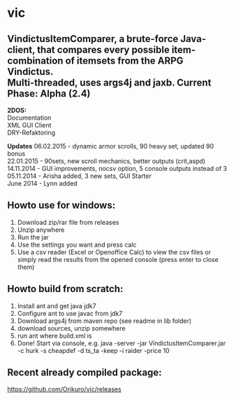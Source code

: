 vic
===

VindictusItemComparer, a brute-force Java-client, that compares every possible item-combination of itemsets from the ARPG Vindictus.  
Multi-threaded, uses args4j and jaxb.
Current Phase: Alpha (2.4)
------
**2DOS:**   
Documentation   
XML GUI Client   
DRY-Refaktoring

**Updates** 
06.02.2015 - dynamic armor scrolls, 90 heavy set, updated 90 bonus   
22.01.2015 - 90sets, new scroll mechanics, better outputs (crit,aspd)   
14.11.2014 - GUI improvements, nocsv option, 5 console outputs instead of 3   
05.11.2014 - Arisha added, 3 new sets, GUI Starter   
June 2014 - Lynn added

Howto use for windows:
---
1) Download zip/rar file from releases   
2) Unzip anywhere   
3) Run the jar   
4) Use the settings you want and press calc   
5) Use a csv reader (Excel or Openoffice Calc) to view the csv files or simply read the results from the opened console (press enter to close them)

Howto build from scratch:
---
1) Install ant and get java jdk7  
2) Configure ant to use javac from jdk7   
3) Download args4j from maven repo (see readme in lib folder)   
4) download sources, unzip somewhere  
5) run ant where build.xml is   
6) Done! Start via console, e.g. java -server -jar VindictusItemComparer.jar -c hurk -s cheapdef -d ts_ta -keep -i raider -price 10

Recent already compiled package:
---
https://github.com/Orikuro/vic/releases
